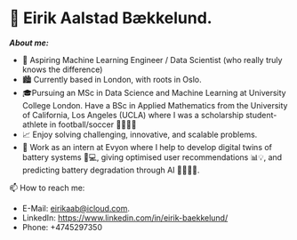 # 👋 Eirik Aalstad Bækkelund.
***About me:***
- 🤖 Aspiring Machine Learning Engineer / Data Scientist (who really truly knows the difference)
- 🏙️ Currently based in London, with roots in Oslo. 
- 🎓Pursuing an MSc in Data Science and Machine Learning at University College London. Have a BSc in Applied Mathematics from the University of California, Los Angeles (UCLA) where I was a scholarship student-athlete in football/soccer 🏃‍♂️🏋️‍♂️
-  📈 Enjoy solving challenging, innovative, and scalable problems.
-  🔧  Work as an intern at Evyon where I help to develop digital twins of battery systems 🔋💻, giving optimised user recommendations 📊💡, and predicting battery degradation through AI 🤖🕵️‍♂️🧠.

📫 How to reach me:  
* E-Mail: eirikaab@icloud.com.
* LinkedIn: https://www.linkedin.com/in/eirik-baekkelund/
* Phone:  +4745297350

<!---
eirikbaekkelund/eirikbaekkelund is a ✨ special ✨ repository because its `README.md` (this file) appears on your GitHub profile.
You can click the Preview link to take a look at your changes.
--->
